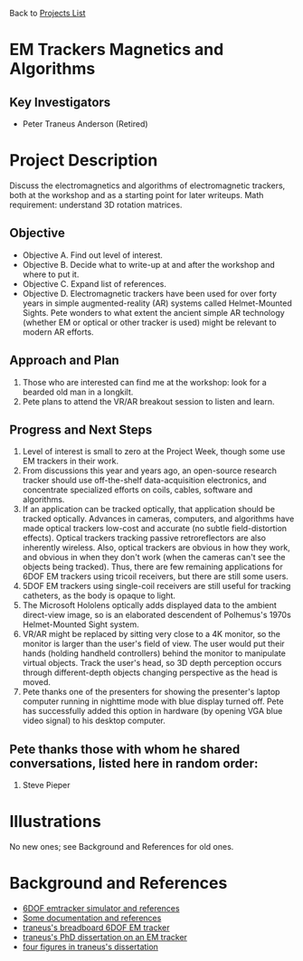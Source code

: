 Back to [Projects List](../../README.md#ProjectsList)

# EM Trackers Magnetics and Algorithms

## Key Investigators

- Peter Traneus Anderson (Retired)

# Project Description

Discuss the electromagnetics and algorithms of electromagnetic trackers, both at the workshop and as a starting point for later writeups. Math requirement: understand 3D rotation matrices.

## Objective

- Objective A. Find out level of interest.
- Objective B. Decide what to write-up at and after the workshop and where to put it.
- Objective C. Expand list of references.
- Objective D. Electromagnetic trackers have been used for over forty years in simple augmented-reality (AR) systems called Helmet-Mounted Sights. Pete wonders to what extent the ancient simple AR technology (whether EM or optical or other tracker is used) might be relevant to modern AR efforts.

## Approach and Plan

1. Those who are interested can find me at the workshop: look for a bearded old man in a longkilt.
2. Pete plans to attend the VR/AR breakout session to listen and learn.

## Progress and Next Steps
1. Level of interest is small to zero at the Project Week, though some use EM trackers in their work.
2. From discussions this year and years ago, an open-source research tracker should use off-the-shelf data-acquisition electronics, and concentrate specialized efforts on coils, cables, software and algorithms.
3. If an application can be tracked optically, that application should be tracked optically. Advances in cameras, computers, and algorithms have made optical trackers low-cost and accurate (no subtle field-distortion effects). Optical trackers tracking passive retroreflectors are also inherently wireless. Also, optical trackers are obvious in how they work, and obvious in when they don't work (when the cameras can't see the objects being tracked). Thus, there are few remaining applications for 6DOF EM trackers using tricoil receivers, but there are still some users.
4. 5DOF EM trackers using single-coil receivers are still useful for tracking catheters, as the body is opaque to light.
5. The Microsoft Hololens optically adds displayed data to the ambient direct-view image, so is an elaborated descendent of Polhemus's 1970s Helmet-Mounted Sight system.
6. VR/AR might be replaced by sitting very close to a 4K monitor, so the monitor is larger than the user's field of view. The
user would put their hands (holding handheld controllers) behind the monitor to manipulate virtual objects. Track the user's head, so 3D depth perception occurs through different-depth objects changing perspective as the head is moved.
7. Pete thanks one of the presenters for showing the presenter's laptop computer running in nighttime mode with blue display turned off. Pete has successfully added this option in hardware (by opening VGA blue video signal) to his desktop computer.

## Pete thanks those with whom he shared conversations, listed here in random order:

1. Steve Pieper

# Illustrations

No new ones; see Background and References for old ones.

<!--Add pictures and links to videos that demonstrate what has been accomplished.-->

<!--![Description of picture](Example2.jpg)-->

<!--![Some more images](Example2.jpg)-->

# Background and References

<!--Use this space for information that may help people better understand your project, like links to papers, source code, or data.-->

- [6DOF emtracker simulator and references](https://github.com/traneus/emtrackers)
- [Some documentation and references](https://na-mic.org/wiki/Open_Source_Electromagnetic_Trackers)
- [traneus's breadboard 6DOF EM tracker](https://web.archive.org/web/20151002101401/http://home.comcast.net/~traneus/dry_emtrackertricoil.htm)
- [traneus's PhD dissertation on an EM tracker](https://web.archive.org/web/20151002101400/http://home.comcast.net/~traneus/thesis.pdf)
- [four figures in traneus's dissertation](https://web.archive.org/web/20151002101400/http://home.comcast.net/~traneus/thesifig.pdf)

